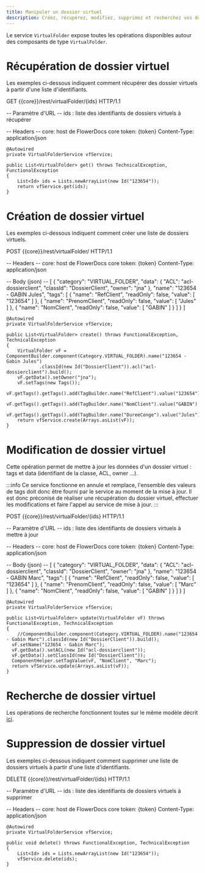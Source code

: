 ```yaml
---
title: Manipuler un dossier virtuel
description: Créez, récupérez, modifiez, supprimez et recherchez vos dossiers virtuels
---
```


Le service `VirtualFolder` expose toutes les opérations disponibles autour des composants de type `VirtualFolder`.

# Récupération de dossier virtuel

Les exemples ci-dessous indiquent comment récupérer des dossier virtuels à partir d'une liste d'identifiants.

GET {{core}}/rest/virtualFolder/{ids} HTTP/1.1

-- Paramètre d'URL -- 
ids : liste des identifiants de dossiers virtuels à récupérer

-- Headers -- 
core: host de FlowerDocs core
token: {token}
Content-Type: application/json

	@Autowired
    private VirtualFolderService vfService;

    public List<VirtualFolder> get() throws TechnicalException, FunctionalException
    {
        List<Id> ids = Lists.newArrayList(new Id("123654"));
        return vfService.get(ids);
    }

# Création de dossier virtuel

Les exemples ci-dessous indiquent comment créer une liste de dossiers virtuels. 

POST {{core}}/rest/virtualFolder/ HTTP/1.1

-- Headers -- 
core: host de FlowerDocs core
token: {token}
Content-Type: application/json

-- Body (json) --
[
  {
    "category": "VIRTUAL_FOLDER",
    "data": {
      "ACL": "acl-dossierclient",
      "classId": "DossierClient",
      "owner": "jna"
    },
    "name": "123654 - GABIN Jules",
    "tags": [
      {
        "name": "RefClient",
        "readOnly": false,
        "value": [
          "123654"
        ]
      },
      {
        "name": "PrenomClient",
        "readOnly": false,
        "value": [
          "Jules"
        ]
      },
      {
        "name": "NomClient",
        "readOnly": false,
        "value": [
          "GABIN"
        ]
      }
    ]
  }
]

	@Autowired
    private VirtualFolderService vfService;
    
    public List<VirtualFolder> create() throws FunctionalException, TechnicalException
    {
        VirtualFolder vF = ComponentBuilder.component(Category.VIRTUAL_FOLDER).name("123654 - Gabin Jules")
                .classId(new Id("DossierClient")).acl("acl-dossierclient").build();
        vF.getData().setOwner("jna");
        vF.setTags(new Tags());
        vF.getTags().getTags().add(TagBuilder.name("RefClient").value("123654").build());
        vF.getTags().getTags().add(TagBuilder.name("NomClient").value("GABIN").build());
        vF.getTags().getTags().add(TagBuilder.name("DureeConge").value("Jules").build());
        return vfService.create(Arrays.asList(vF));
    }
	

# Modification de dossier virtuel

Cette opération permet de mettre à jour les données d'un dossier virtuel : tags et data (identifiant de la classe, ACL, owner ...).

:::info
Ce service fonctionne en annule et remplace, l'ensemble des valeurs de tags doit donc être fourni par le service au moment de la mise à jour. Il est donc préconisé de réaliser une récupération du dossier virtuel, effectuer les modifications et faire l'appel au service de mise à jour.
:::

POST {{core}}/rest/virtualFolder/{ids} HTTP/1.1

-- Paramètre d'URL -- 
ids : liste des identifiants de dossiers virtuels à mettre à jour

-- Headers --
core: host de FlowerDocs core
token: {token}
Content-Type: application/json

-- Body (json) --
[
  {
    "category": "VIRTUAL_FOLDER",
    "data": {
      "ACL": "acl-dossierclient",
      "classId": "DossierClient",
      "owner": "jna"
    },
    "name": "123654 - GABIN Marc",
    "tags": [
      {
        "name": "RefClient",
        "readOnly": false,
        "value": [
          "123654"
        ]
      },
      {
        "name": "PrenomClient",
        "readOnly": false,
        "value": [
          "Marc"
        ]
      },
      {
        "name": "NomClient",
        "readOnly": false,
        "value": [
          "GABIN"
        ]
      }
    ]
  }
]

	@Autowired
	private VirtualFolderService vfService;
    
	public List<VirtualFolder> update(VirtualFolder vF) throws FunctionalException, TechnicalException
	{
		//ComponentBuilder.component(Category.VIRTUAL_FOLDER).name("123654 - Gabin Marc").classId(new Id("DossierClient")).build();
      vF.setName("123654 - Gabin Marc");
      vF.getData().setACL(new Id("acl-dossierclient"));
      vF.getData().setClassId(new Id("DossierClient"));
      ComponentHelper.setTagValue(vF, "NomClient", "Marc");
      return vfService.update(Arrays.asList(vF));
    }


# Recherche de dossier virtuel

Les opérations de recherche fonctionnent toutes sur le même modèle décrit [ici](broken-link.md).

# Suppression de dossier virtuel

Les exemples ci-dessous indiquent comment supprimer une liste de dossiers virtuels à partir d'une liste d'identifiants.

DELETE {{core}}/rest/virtualFolder/{ids} HTTP/1.1

-- Paramètre d'URL -- 
ids : liste des identifiants de dossiers virtuels à supprimer

-- Headers --
core: host de FlowerDocs core
token: {token}
Content-Type: application/json

	@Autowired
	private VirtualFolderService vfService;
	
	public void delete() throws FunctionalException, TechnicalException
	{
        List<Id> ids = Lists.newArrayList(new Id("123654"));
        vfService.delete(ids);
    }

